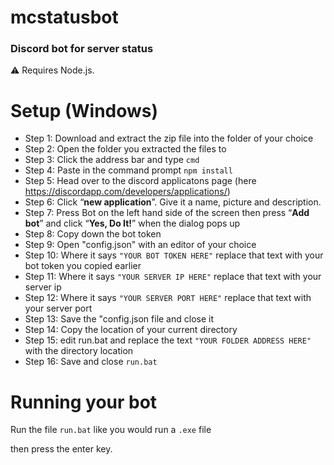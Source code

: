 # mcstatusbot
### Discord bot for server status

:warning: Requires Node.js. 

# Setup (Windows)

- Step 1: Download and extract the zip file into the folder of your choice
- Step 2: Open the folder you extracted the files to
- Step 3: Click the address bar and type `cmd`
- Step 4: Paste in the command prompt `npm install`
- Step 5: Head over to the discord applicatons page (here https://discordapp.com/developers/applications/)
- Step 6: Click “**new application**”. Give it a name, picture and description.
- Step 7: Press Bot on the left hand side of the screen then press “**Add bot**” and click “**Yes, Do It!**” when the dialog pops up
- Step 8: Copy down the bot token
- Step 9: Open "config.json" with an editor of your choice
- Step 10: Where it says `"YOUR BOT TOKEN HERE"` replace that text with your bot token you copied earlier
- Step 11: Where it says `"YOUR SERVER IP HERE"` replace that text with your server ip
- Step 12: Where it says `"YOUR SERVER PORT HERE"` replace that text with your server port
- Step 13: Save the "config.json file and close it
- Step 14: Copy the location of your current directory
- Step 15: edit run.bat and replace the text `"YOUR FOLDER ADDRESS HERE"` with the directory location
- Step 16: Save and close `run.bat`

# Running your bot

Run the file `run.bat` like you would run a `.exe` file

then press the enter key.
		
